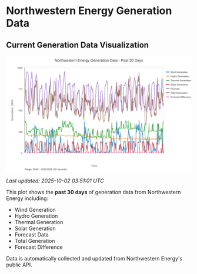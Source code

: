 # Northwestern Energy Generation Data

## Current Generation Data Visualization

![Northwestern Energy Generation Data](images/nwe_generation_plot.svg)

*Last updated: 2025-10-02 03:51:01 UTC*

This plot shows the **past 30 days** of generation data from Northwestern Energy including:
- Wind Generation
- Hydro Generation  
- Thermal Generation
- Solar Generation
- Forecast Data
- Total Generation
- Forecast Difference

Data is automatically collected and updated from Northwestern Energy's public API.

